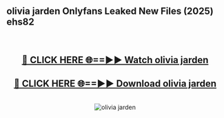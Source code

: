 <h2>olivia jarden Onlyfans Leaked New Files (2025) ehs82</h2>
<br>
<div align="center">
<h2><a href="https://mediafiles.top/olivia_jarden&ref=git" rel="nofollow">🔴 CLICK HERE 🌐==►► Watch olivia jarden</a></h2>
<h2><a href="https://mediafiles.top/olivia_jarden&ref=git" rel="nofollow">🔴 CLICK HERE 🌐==►► Download olivia jarden</a></h2>
<br>
<a href="https://mediafiles.top/olivia_jarden&ref=git" rel="nofollow" data-target="animated-image.originalLink"><img src="https://i.ibb.co.com/xMMVF88/686577567.gif" alt="olivia jarden" style="max-width: 100%; display: inline-block;" data-target="animated-image.originalImage"></a>
</div>
<br>
<br>